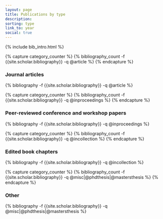 ```yaml
---
layout: page
title: Publications by type
description:
sorting: type
link_to: year
social: true
---
```


{% include bib_intro.html %}

{% capture category_counter %}
{% bibliography_count -f {{site.scholar.bibliography}} -q @article %}
{% endcapture %}
<h3 class="type" style="counter-reset:bibitem {{ category_counter | plus:1 }}">Journal articles</h3>
{% bibliography -f {{site.scholar.bibliography}} -q @article %}

{% capture category_counter %}
{% bibliography_count -f {{site.scholar.bibliography}} -q @inproceedings %}
{% endcapture %}
<h3 class="type" style="counter-reset:bibitem {{ category_counter | plus:1 }}">Peer-reviewed conference and workshop papers</h3>
{% bibliography -f {{site.scholar.bibliography}} -q @inproceedings %}

{% capture category_counter %}
{% bibliography_count -f {{site.scholar.bibliography}} -q @incollection %}
{% endcapture %}
<h3 class="type" style="counter-reset:bibitem {{ category_counter | plus:1 }}">Edited book chapters</h3>
{% bibliography -f {{site.scholar.bibliography}} -q @incollection %}

{% capture category_counter %}
{% bibliography_count -f {{site.scholar.bibliography}} -q @misc|@phdthesis|@mastersthesis %}
{% endcapture %}
<h3 class="type" style="counter-reset:bibitem {{ category_counter | plus:1 }}">Other</h3>
{% bibliography -f {{site.scholar.bibliography}} -q @misc|@phdthesis|@mastersthesis %}
